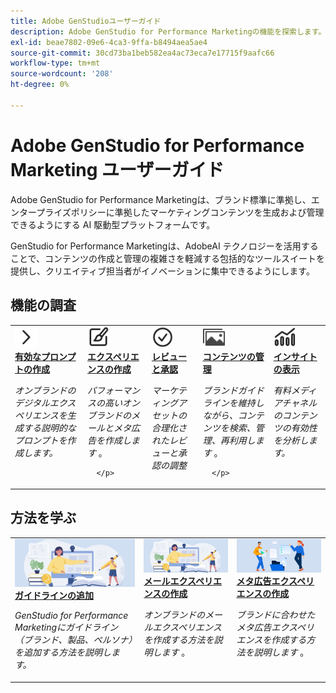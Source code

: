 ```yaml
---
title: Adobe GenStudioユーザーガイド
description: Adobe GenStudio for Performance Marketingの機能を探索します。 オンブランドのアセットをすばやく作成し、バリエーションを生成し、エクスペリエンスを最適化する方法について説明します。
exl-id: beae7802-09e6-4ca3-9ffa-b8494aea5ae4
source-git-commit: 30cd73ba1beb582ea4ac73eca7e17715f9aafc66
workflow-type: tm+mt
source-wordcount: '208'
ht-degree: 0%

---
```


# Adobe GenStudio for Performance Marketing ユーザーガイド

Adobe GenStudio for Performance Marketingは、ブランド標準に準拠し、エンタープライズポリシーに準拠したマーケティングコンテンツを生成および管理できるようにする AI 駆動型プラットフォームです。

GenStudio for Performance Marketingは、AdobeAI テクノロジーを活用することで、コンテンツの作成と管理の複雑さを軽減する包括的なツールスイートを提供し、クリエイティブ担当者がイノベーションに集中できるようにします。

## 機能の調査

<table style="table-layout:fixed">
<tr style="border: 0;">
   <td valign="top">
      <a href="../user-guide/effective-prompts.md">
      <img alt="右の山形" src="../assets/icons/icon-chevronRight.svg" width="35">
      </a>
      <div>
         <a href="../user-guide/effective-prompts.md">
         <strong> 有効なプロンプトの作成 </strong>
         </a>
      </div>
      <p>
         <em> オンブランドのデジタルエクスペリエンスを生成する説明的なプロンプトを作成します。</em>
      </p>
   </td>
   <td valign="top">
      <a href="../user-guide/create/overview.md">
      <img alt="絵筆" src="../assets/icons/icon-create.svg" width="35">
      </a>
      <div>
         <a href="../user-guide/create/overview.md">
         <strong> エクスペリエンスの作成 </strong>
         </a>
      </div>
      <p>
         <em> パフォーマンスの高いオンブランドのメールとメタ広告を作成します </em>。

      </p>
   </td>
   <td valign="top">
      <a href="../user-guide/approvals/overview.md">
      <img alt="チェックマーク" src="../assets/icons/icon-checkmarkCircle.svg" width="35">
      </a>
      <div>
         <a href="../user-guide/approvals/overview.md">
         <strong> レビューと承認 </strong>
         </a>
      </div>
      <p>
         <em> マーケティングアセットの合理化されたレビューと承認の調整 </em>
      </p>
   </td>
   <td valign="top">
      <a href="../user-guide/content/overview.md">
      <img alt="グリッド" src="../assets/icons/icon-images.svg" width="35">
      </a>
      <div>
         <a href="../user-guide/content/overview.md">
         <strong> コンテンツの管理 </strong>
         </a>
      </div>
      <p>
         <em> ブランドガイドラインを維持しながら、コンテンツを検索、管理、再利用します </em>。

      </p>
   </td>
   <td valign="top">
      <a href="../user-guide/insights/overview.md">
      <img alt="グラフ" src="../assets/icons/icon-dataAnalytics.svg" width="35">
      </a>
      <div>
         <a href="../user-guide/insights/overview.md">
         <strong> インサイトの表示 </strong>
         </a>
      </div>
      <p>
         <em> 有料メディアチャネルのコンテンツの有効性を分析します。</em>
      </p>
   </td>
</tr>
</table>

## 方法を学ぶ

<table style="table-layout:fixed">
<td valign="top">
   <div>
      <a href="/help/user-guide/guidelines/add-guidelines.md">
      <img alt="ガイドラインの追加" src="../assets/card-create-assets.png">
      <strong> ガイドラインの追加 </strong>
      </a>
   </div>
   <p>
      <em>GenStudio for Performance Marketingにガイドライン（ブランド、製品、ペルソナ）を追加する方法を説明します。</em>
   </p>
</td>
<td valign="top">
   <div>
      <a href="/help/user-guide/create/create-email-experience.md">
      <img alt="アイデア，本，鉛筆，コンピューター" src="../assets/card-create-assets.png">
      <strong> メールエクスペリエンスの作成 </strong>
      </a>
   </div>
   <p>
      <em> オンブランドのメールエクスペリエンスを作成する方法を説明します </em>。

   </p>
</td>
<td valign="top">
   <div>
      <a href="/help/user-guide/create/create-meta-ad.md">
      <img alt="フォルダーにファイルを移動する人物" src="../assets/card-manage-content.png">
      <strong> メタ広告エクスペリエンスの作成 </strong>
      </a>
   </div>
   <p>
      <em> ブランドに合わせたメタ広告エクスペリエンスを作成する方法を説明します </em>。

   </p>
</td>
</table>
